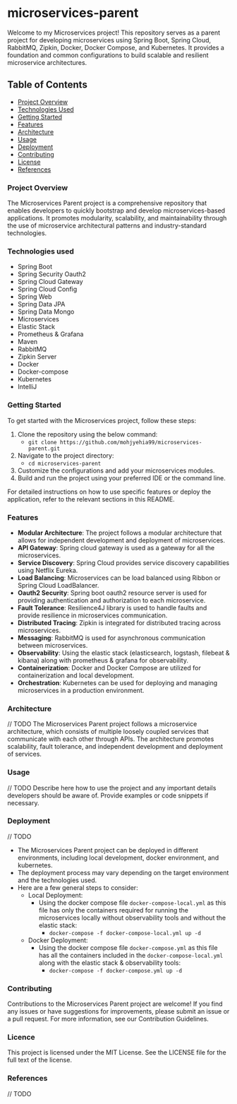 # microservices-parent
Welcome to my Microservices project! This repository serves as a parent project for developing microservices using Spring Boot, Spring Cloud, RabbitMQ, Zipkin, Docker, Docker Compose, and Kubernetes.
It provides a foundation and common configurations to build scalable and resilient microservice architectures.

## Table of Contents
- [Project Overview](#project-overview)
- [Technologies Used](#technologies-used)
- [Getting Started](#getting-started)
- [Features](#features)
- [Architecture](#architecture)
- [Usage](#usage)
- [Deployment](#deployment)
- [Contributing](#contributing)
- [License](#licence)
- [References](#references)

### Project Overview
The Microservices Parent project is a comprehensive repository that enables developers to quickly bootstrap and develop microservices-based applications. It promotes modularity, scalability, and maintainability through the use of microservice architectural patterns and industry-standard technologies.

### Technologies used
* Spring Boot
* Spring Security Oauth2
* Spring Cloud Gateway
* Spring Cloud Config
* Spring Web
* Spring Data JPA
* Spring Data Mongo
* Microservices
* Elastic Stack
* Prometheus & Grafana
* Maven
* RabbitMQ
* Zipkin Server
* Docker
* Docker-compose
* Kubernetes
* IntelliJ

### Getting Started
To get started with the Microservices project, follow these steps:
1. Clone the repository using the below command:
   * `git clone https://github.com/mohjyehia99/microservices-parent.git`
2. Navigate to the project directory:
   * `cd microservices-parent`
3. Customize the configurations and add your microservices modules.
4. Build and run the project using your preferred IDE or the command line.

For detailed instructions on how to use specific features or deploy the application, refer to the relevant sections in this README.

### Features
- **Modular Architecture**: The project follows a modular architecture that allows for independent development and deployment of microservices.
- **API Gateway**: Spring cloud gateway is used as a gateway for all the microservices.
- **Service Discovery**: Spring Cloud provides service discovery capabilities using Netflix Eureka.
- **Load Balancing**: Microservices can be load balanced using Ribbon or Spring Cloud LoadBalancer.
- **Oauth2 Security**: Spring boot oauth2 resource server is used for providing authentication and authorization to each microservice.
- **Fault Tolerance**: Resilience4J library is used to handle faults and provide resilience in microservices communication.
- **Distributed Tracing**: Zipkin is integrated for distributed tracing across microservices.
- **Messaging**: RabbitMQ is used for asynchronous communication between microservices.
- **Observability**: Using the elastic stack (elasticsearch, logstash, filebeat & kibana) along with prometheus & grafana for observability.
- **Containerization**: Docker and Docker Compose are utilized for containerization and local development.
- **Orchestration**: Kubernetes can be used for deploying and managing microservices in a production environment.

### Architecture
// TODO
The Microservices Parent project follows a microservice architecture, which consists of multiple loosely coupled services that communicate with each other through APIs. The architecture promotes scalability, fault tolerance, and independent development and deployment of services.

### Usage
// TODO
Describe here how to use the project and any important details developers should be aware of. Provide examples or code snippets if necessary.

### Deployment
// TODO
- The Microservices Parent project can be deployed in different environments, including local development, docker environment, and kubernetes.
- The deployment process may vary depending on the target environment and the technologies used.
- Here are a few general steps to consider:
  - Local Deployment:
    - Using the docker compose file `docker-compose-local.yml` as this file has only the containers required for running the microservices locally without observability tools and without the elastic stack:
      - `docker-compose -f docker-compose-local.yml up -d`
  - Docker Deployment:
    - Using the docker compose file `docker-compose.yml` as this file has all the containers included in the `docker-compose-local.yml` along with the elastic stack & observability tools:
      - `docker-compose -f docker-compose.yml up -d`

### Contributing
Contributions to the Microservices Parent project are welcome! If you find any issues or have suggestions for improvements, please submit an issue or a pull request. For more information, see our Contribution Guidelines.

### Licence
This project is licensed under the MIT License. See the LICENSE file for the full text of the license.

### References
// TODO